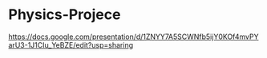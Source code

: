 ﻿# Physics-Projecе
https://docs.google.com/presentation/d/1ZNYY7A5SCWNfb5ijY0KOf4mvPYarU3-1J1CIu_YeBZE/edit?usp=sharing
